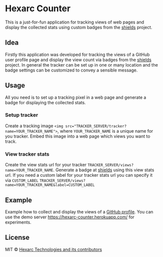 # Hexarc Counter

This is a just-for-fun application for tracking views of web pages and display the collected stats using 
custom badges from the [shields]([https://shields.io/]) project.

## Idea
Firstly this application was developed for tracking the views of a GitHub user profile page and display 
the view count via badges from the [shields]([https://shields.io/]) project. In general the tracker can be
set up in one or many location and the badge settings can be customized to convey a sensible message.

## Usage
All you need is to set up a tracking pixel in a web page and generate a badge for displaying
the collected stats.

### Setup tracker
Create a tracking image `<img src="TRACKER_SERVER/tracker?name=YOUR_TRACKER_NAME">`,
where `YOUR_TRACKER_NAME` is a unique name for you tracker. Embed this image into
a web page which views you want to track.

### View tracker stats
Create the view stats url for your tracker `TRACKER_SERVER/views?name=YOUR_TRACKER_NAME`.
Generate a badge at [shields](https://shields.io/endpoint) using this view stats url.
If you need a custom label for your tracker stats url you can specify it via `CUSTOM_LABEL`
`TRACKER_SERVER/views?name=YOUR_TRACKER_NAME&label=CUSTOM_LABEL`

## Example
Example how to collect and display the views of a [GitHub profile](https://github.com/shadeglare/shadeglare#readme).
You can use the demo server https://hexarc-counter.herokuapp.com/ for experiments.

## License
MIT © [Hexarc Technologies and its contributors](https://github.com/hexarc-tech)